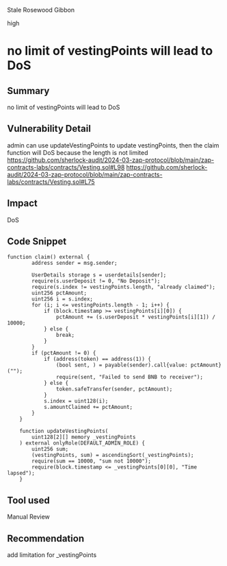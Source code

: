 Stale Rosewood Gibbon

high

# no limit of vestingPoints will lead to DoS

## Summary
no limit of vestingPoints will lead to DoS

## Vulnerability Detail
admin can use updateVestingPoints to update vestingPoints, then the claim function will DoS because the length is not limited
https://github.com/sherlock-audit/2024-03-zap-protocol/blob/main/zap-contracts-labs/contracts/Vesting.sol#L98
https://github.com/sherlock-audit/2024-03-zap-protocol/blob/main/zap-contracts-labs/contracts/Vesting.sol#L75

## Impact
DoS

## Code Snippet
```solidity
function claim() external {
        address sender = msg.sender;

        UserDetails storage s = userdetails[sender];
        require(s.userDeposit != 0, "No Deposit");
        require(s.index != vestingPoints.length, "already claimed");
        uint256 pctAmount;
        uint256 i = s.index;
        for (i; i <= vestingPoints.length - 1; i++) {
            if (block.timestamp >= vestingPoints[i][0]) {
                pctAmount += (s.userDeposit * vestingPoints[i][1]) / 10000;
            } else {
                break;
            }
        }
        if (pctAmount != 0) {
            if (address(token) == address(1)) {
                (bool sent, ) = payable(sender).call{value: pctAmount}("");
                require(sent, "Failed to send BNB to receiver");
            } else {
                token.safeTransfer(sender, pctAmount);
            }
            s.index = uint128(i);
            s.amountClaimed += pctAmount;
        }
    }

    function updateVestingPoints(
        uint128[2][] memory _vestingPoints
    ) external onlyRole(DEFAULT_ADMIN_ROLE) {
        uint256 sum;
        (vestingPoints, sum) = ascendingSort(_vestingPoints);
        require(sum == 10000, "sum not 10000");
        require(block.timestamp <= _vestingPoints[0][0], "Time lapsed");
    }
```

## Tool used

Manual Review

## Recommendation
add limitation for _vestingPoints